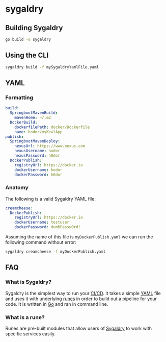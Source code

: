 # sygaldry

## Building Sygaldry
```bash
go build -o sygaldry
```

## Using the CLI
```bash
sygaldry build -f mySygaldryYamlFile.yaml
```

## YAML

### Formatting
```yaml
build:
  SpringbootMavenBuild:
    mavenHome: ~/.m2
  DockerBuild:
    dockerfilePath: docker/Dockerfile
    name: hodor/myKewlApp
publish:
  SpringbootMavenDeploy:
    nexusUrl: https://www.nexus.com
    nexusUsername: hodor
    nexusPassword: h0dor
  DockerPublish:
    registryUrl: https://docker.io
    dockerUsername: hodor
    dockerPassword: h0dor
```

### Anatomy
The following is a valid Sygaldry YAML file:
```yaml
creamcheese:
  DockerPublish:
    registryUrl: https://docker.io
    dockerUsername: testuser
    dockerPassword: dumbPassw0rd!
```
Assuming the name of this file is `myDockerPublish.yaml` we can run the following command without error:
```bash
sygaldry creamcheese -f myDockerPublish.yaml
```

## FAQ

### What is Sygaldry?
Sygaldry is the simplest way to run your [CI/CD](https://www.redhat.com/en/topics/devops/what-is-ci-cd). It takes a simple [YAML](https://en.wikipedia.org/wiki/YAML) file and uses it with underlying [runes](#what-is-a-rune) in order to build out a pipeline for your code. It is written in [Go](https://golang.org/) and ran in command line.

### What is a rune?
Runes are pre-built modules that allow users of [Sygaldry](#what-is-sygaldry) to work with specific services easily.